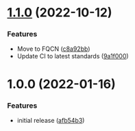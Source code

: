 # [1.1.0](https://github.com/de-it-krachten/ansible-role-awx_config/compare/v1.0.0...v1.1.0) (2022-10-12)


### Features

* Move to FQCN ([c8a92bb](https://github.com/de-it-krachten/ansible-role-awx_config/commit/c8a92bb4a19d162b61c9ca35ed055e6b03df5b49))
* Update CI to latest standards ([9a1f000](https://github.com/de-it-krachten/ansible-role-awx_config/commit/9a1f00011501047fabab0bc73b2fed92dcba8418))

# 1.0.0 (2022-01-16)


### Features

* initial release ([afb54b3](https://github.com/de-it-krachten/ansible-role-awx_config/commit/afb54b319ed9bfd5bb1ce5304fbea07d3f825682))
